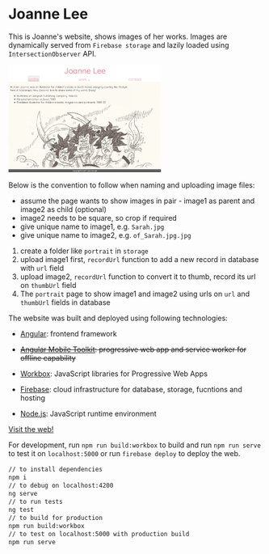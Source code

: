 # Joanne Lee

This is Joanne's website, shows images of her works. Images are dynamically served from `Firebase storage` and lazily loaded using `IntersectionObserver` API.

<img src="Joanne-profile.PNG" width="60%">

Below is the convention to follow when naming and uploading image files:

- assume the page wants to show images in pair - image1 as parent and image2 as child (optional)
- image2 needs to be square, so crop if required
- give unique name to image1, e.g. `Sarah.jpg`
- give unique name to image2, e.g. `of_Sarah.jpg.jpg`

1. create a folder like `portrait` in `storage`
2. upload image1 first, `recordUrl` function to add a new record in database with `url` field
3. upload image2, `recordUrl` function to convert it to thumb, record its url on `thumbUrl` field
4. The `portrait` page to show image1 and image2 using urls on `url` and `thumbUrl` fields in database

The website was built and deployed using following technologies: 
* [Angular](https://angular.io/): frontend framework
* ~~[Angular Mobile Toolkit](https://github.com/angular/mobile-toolkit): progressive web app and service worker for offline capability~~
* [Workbox](https://workboxjs.org/): JavaScript libraries for Progressive Web Apps

* [Firebase](https://firebase.google.com/): cloud infrastructure for database, storage, fucntions and hosting
* [Node.js](https://nodejs.org): JavaScript runtime environment

[Visit the web!](https://joanne-lee.firebaseapp.com/home)

For development, run `npm run build:workbox` to build and run `npm run serve` to test it on `localhost:5000` or run `firebase deploy` to deploy the web.

```
// to install dependencies
npm i
// to debug on localhost:4200
ng serve
// to run tests
ng test
// to build for production
npm run build:workbox
// to test on localhost:5000 with production build
npm run serve
```